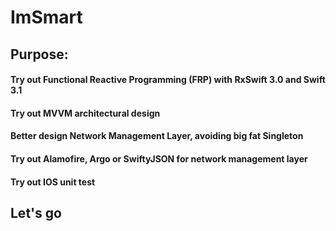# ImSmart

## Purpose: 
  #### Try out __Functional Reactive Programming (FRP)__ with RxSwift 3.0 and Swift 3.1
  #### Try out __MVVM architectural design__
  #### Better design __Network Management Layer__, avoiding big fat Singleton
  #### Try out __Alamofire, Argo or SwiftyJSON__ for network management layer
  #### Try out IOS unit test 
  
  ## Let's go

